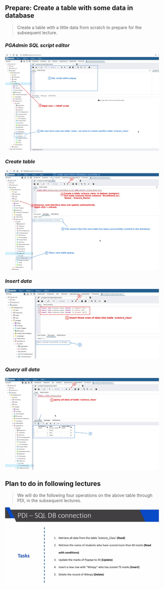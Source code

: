 ## **Prepare: Create a table with some data in database**

> Create a table with a little data from scratch to prepare for the subsequent lecture.

### _PGAdmin SQL script editor_

![Alt script editor of pgadmin](pic/01.jpg)

### _Create table_

![Alt create table](pic/02.jpg)

### _Insert data_

![Alt insert data](pic/03.jpg)

### _Query all data_

![Alt query all data](pic/04.jpg)

## **Plan to do in following lectures**

> We will do the following four operations on the above table through PDI, in the subsequent lectures.

![Alt following lectures](pic/05.jpg)
